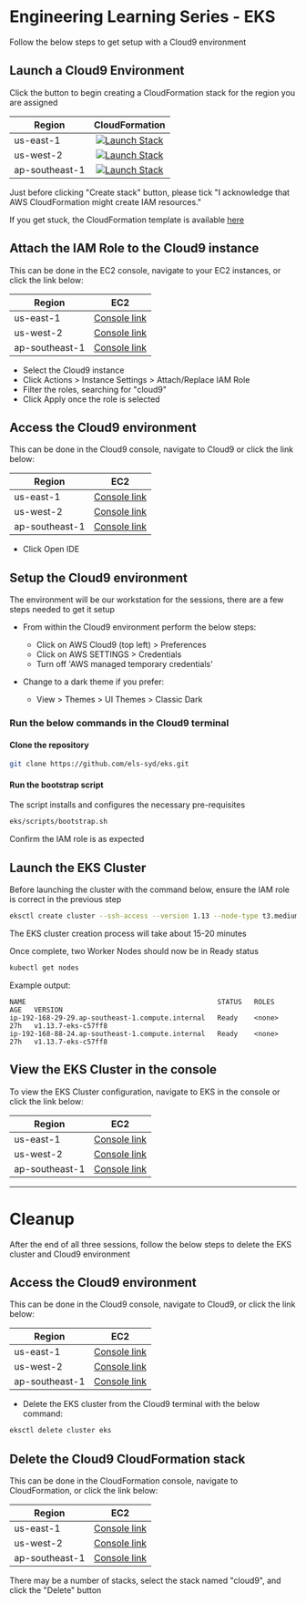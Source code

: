 # Engineering Learning Series - EKS

Follow the below steps to get setup with a Cloud9 environment

## Launch a Cloud9 Environment

Click the button to begin creating a CloudFormation stack for the region you are assigned

| Region          | CloudFormation     |
| --------------- |:------------------:|
| us-east-1       | [![Launch Stack](https://s3.amazonaws.com/cloudformation-examples/cloudformation-launch-stack.png)](https://console.aws.amazon.com/cloudformation/home?region=us-east-1#/stacks/new?stackName=cloud9&templateURL=https://eks2019.s3-ap-southeast-2.amazonaws.com/cloud9-template.yml) |
| us-west-2       | [![Launch Stack](https://s3.amazonaws.com/cloudformation-examples/cloudformation-launch-stack.png)](https://console.aws.amazon.com/cloudformation/home?region=us-west-2#/stacks/new?stackName=cloud9&templateURL=https://eks2019.s3-ap-southeast-2.amazonaws.com/cloud9-template.yml) |
| ap-southeast-1  | [![Launch Stack](https://s3.amazonaws.com/cloudformation-examples/cloudformation-launch-stack.png)](https://console.aws.amazon.com/cloudformation/home?region=ap-southeast-1#/stacks/new?stackName=cloud9&templateURL=https://eks2019.s3-ap-southeast-2.amazonaws.com/cloud9-template.yml) |

Just before clicking "Create stack" button, please tick "I acknowledge that AWS CloudFormation might create IAM resources." 

If you get stuck, the CloudFormation template is available [here](https://eks2019.s3-ap-southeast-2.amazonaws.com/cloud9-template.yml)

## Attach the IAM Role to the Cloud9 instance

This can be done in the EC2 console, navigate to your EC2 instances, or click the link below:

| Region          | EC2     |
| --------------- |:------------------:|
| us-east-1       | [Console link](https://us-east-1.console.aws.amazon.com/ec2/v2/home?region=us-east-1#Instances:tag:Name=cloud9;sort=instanceState) |
| us-west-2       | [Console link](https://us-west-2.console.aws.amazon.com/ec2/v2/home?region=us-west-2#Instances:tag:Name=cloud9;sort=instanceState) |
| ap-southeast-1  | [Console link](https://ap-southeast-1.console.aws.amazon.com/ec2/v2/home?region=ap-southeast-1#Instances:tag:Name=cloud9;sort=instanceState) |

 * Select the Cloud9 instance
 * Click Actions > Instance Settings > Attach/Replace IAM Role
 * Filter the roles, searching for "cloud9"
 * Click Apply once the role is selected

## Access the Cloud9 environment

This can be done in the Cloud9 console, navigate to Cloud9 or click the link below:

| Region          | EC2     |
| --------------- |:------------------:|
| us-east-1       | [Console link](https://us-east-1.console.aws.amazon.com/cloud9/home?region=us-east-1) |
| us-west-2       | [Console link](https://us-west-2.console.aws.amazon.com/cloud9/home?region=us-west-2) |
| ap-southeast-1  | [Console link](https://ap-southeast-1.console.aws.amazon.com/cloud9/home?region=ap-southeast-1) |

 * Click Open IDE

## Setup the Cloud9 environment

The environment will be our workstation for the sessions, there are a few steps needed to get it setup

* From within the Cloud9 environment perform the below steps:

  * Click on AWS Cloud9 (top left) > Preferences
  * Click on AWS SETTINGS > Credentials
  * Turn off 'AWS managed temporary credentials'

* Change to a dark theme if you prefer:

  * View > Themes > UI Themes > Classic Dark

### Run the below commands in the Cloud9 terminal

#### Clone the repository

```bash
git clone https://github.com/els-syd/eks.git
```

#### Run the bootstrap script

The script installs and configures the necessary pre-requisites

```bash
eks/scripts/bootstrap.sh
```

Confirm the IAM role is as expected

## Launch the EKS Cluster

Before launching the cluster with the command below, ensure the IAM role is correct in the previous step

```bash
eksctl create cluster --ssh-access --version 1.13 --node-type t3.medium --name eks
```

The EKS cluster creation process will take about 15-20 minutes

Once complete, two Worker Nodes should now be in Ready status

```bash
kubectl get nodes
```

Example output:

```
NAME                                               STATUS   ROLES    AGE   VERSION
ip-192-168-29-29.ap-southeast-1.compute.internal   Ready    <none>   27h   v1.13.7-eks-c57ff8
ip-192-168-88-24.ap-southeast-1.compute.internal   Ready    <none>   27h   v1.13.7-eks-c57ff8
```

## View the EKS Cluster in the console

To view the EKS Cluster configuration, navigate to EKS in the console or click the link below:

| Region          | EC2     |
| --------------- |:------------------:|
| us-east-1       | [Console link](https://us-east-1.console.aws.amazon.com/eks/home?region=us-east-1#/clusters/eks) |
| us-west-2       | [Console link](https://us-west-2.console.aws.amazon.com/eks/home?region=us-west-2#/clusters/eks) |
| ap-southeast-1  | [Console link](https://ap-southeast-1.console.aws.amazon.com/eks/home?region=ap-southeast-1#/clusters/eks) |

---

# Cleanup

After the end of all three sessions, follow the below steps to delete the EKS cluster and Cloud9 environment

## Access the Cloud9 environment

This can be done in the Cloud9 console, navigate to Cloud9, or click the link below:

| Region          | EC2     |
| --------------- |:------------------:|
| us-east-1       | [Console link](https://us-east-1.console.aws.amazon.com/cloud9/home?region=us-east-1) |
| us-west-2       | [Console link](https://us-west-2.console.aws.amazon.com/cloud9/home?region=us-west-2) |
| ap-southeast-1  | [Console link](https://ap-southeast-1.console.aws.amazon.com/cloud9/home?region=ap-southeast-1) |

* Delete the EKS cluster from the Cloud9 terminal with the below command:

```bash
eksctl delete cluster eks
```

## Delete the Cloud9 CloudFormation stack

This can be done in the CloudFormation console, navigate to CloudFormation, or click the link below:

| Region          | EC2     |
| --------------- |:------------------:|
| us-east-1       | [Console link](https://us-east-1.console.aws.amazon.com/cloudformation/home?region=us-east-1) |
| us-west-2       | [Console link](https://us-west-2.console.aws.amazon.com/cloudformation/home?region=us-west-2) |
| ap-southeast-1  | [Console link](https://ap-southeast-1.console.aws.amazon.com/cloudformation/home?region=ap-southeast-1) |

There may be a number of stacks, select the stack named "cloud9", and click the "Delete" button
